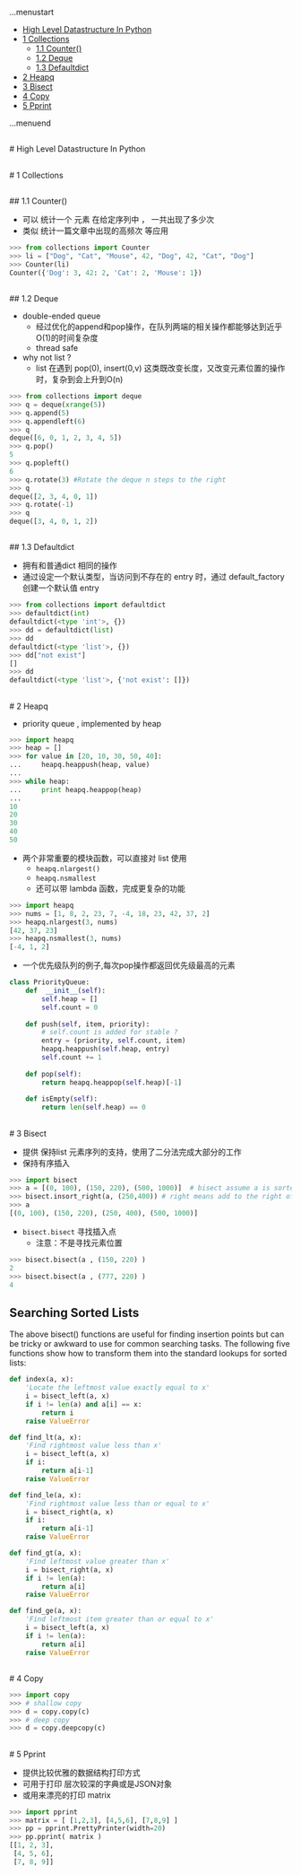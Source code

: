 ...menustart

 - [High Level Datastructure In Python](#7fd56e59b5fba7ede4bdfe85d4ca3e80)
 - [1 Collections](#255caa31493a976f6d48a798880b037d)
	 - [1.1 Counter()](#fdfff165187c00eddf4de38373dae439)
	 - [1.2 Deque](#6a7d8a9f9964930eeb69ad32b992c975)
	 - [1.3 Defaultdict](#79c19eeedbe88e9f7463649482c2d96c)
 - [2 Heapq](#accc7ea4c2626a83ee808ea519a956a1)
 - [3 Bisect](#bdcdfbb57bb9cc2e3ffde8fe201d6778)
 - [4 Copy](#487df11c262ee217b21843a7dfe5d472)
 - [5 Pprint](#ec77e0a5fa7be31d129ddd57e635c4bc)

...menuend




<h2 id="7fd56e59b5fba7ede4bdfe85d4ca3e80"></h2>
# High Level Datastructure In Python 


<h2 id="255caa31493a976f6d48a798880b037d"></h2>
# 1 Collections

<h2 id="fdfff165187c00eddf4de38373dae439"></h2>
## 1.1 Counter()

 - 可以 统计一个 元素 在给定序列中 ， 一共出现了多少次
 - 类似 统计一篇文章中出现的高频次 等应用

```python
>>> from collections import Counter
>>> li = ["Dog", "Cat", "Mouse", 42, "Dog", 42, "Cat", "Dog"]
>>> Counter(li)
Counter({'Dog': 3, 42: 2, 'Cat': 2, 'Mouse': 1})
```

<h2 id="6a7d8a9f9964930eeb69ad32b992c975"></h2>
## 1.2 Deque 

 - double-ended queue 
    - 经过优化的append和pop操作，在队列两端的相关操作都能够达到近乎O(1)的时间复杂度
    - thread safe
 - why not list ?
    - list 在遇到 pop(0), insert(0,v) 这类既改变长度，又改变元素位置的操作时，复杂到会上升到O(n)

```python
>>> from collections import deque
>>> q = deque(xrange(5))
>>> q.append(5)
>>> q.appendleft(6)
>>> q
deque([6, 0, 1, 2, 3, 4, 5])
>>> q.pop()
5
>>> q.popleft()
6
>>> q.rotate(3) #Rotate the deque n steps to the right
>>> q
deque([2, 3, 4, 0, 1])
>>> q.rotate(-1)
>>> q
deque([3, 4, 0, 1, 2])
```

<h2 id="79c19eeedbe88e9f7463649482c2d96c"></h2>
## 1.3 Defaultdict

 - 拥有和普通dict 相同的操作 
 - 通过设定一个默认类型，当访问到不存在的 entry 时，通过 default_factory 创建一个默认值 entry

```python
>>> from collections import defaultdict
>>> defaultdict(int)
defaultdict(<type 'int'>, {})
>>> dd = defaultdict(list)
>>> dd
defaultdict(<type 'list'>, {})
>>> dd["not exist"]
[]
>>> dd
defaultdict(<type 'list'>, {'not exist': []})
```

<h2 id="accc7ea4c2626a83ee808ea519a956a1"></h2>
# 2 Heapq

 - priority queue , implemented by heap 

```python
>>> import heapq
>>> heap = []
>>> for value in [20, 10, 30, 50, 40]:
...     heapq.heappush(heap, value)
... 
>>> while heap:
...     print heapq.heappop(heap)
... 
10
20
30
40
50
```

 - 两个非常重要的模块函数，可以直接对 list 使用
    - `heapq.nlargest()`
    - `heapq.nsmallest`
	- 还可以带 lambda 函数，完成更复杂的功能

```python
>>> import heapq
>>> nums = [1, 8, 2, 23, 7, -4, 18, 23, 42, 37, 2]
>>> heapq.nlargest(3, nums)
[42, 37, 23]
>>> heapq.nsmallest(3, nums)
[-4, 1, 2]
```

 - 一个优先级队列的例子,每次pop操作都返回优先级最高的元素

```python
class PriorityQueue:                                                            
    def  __init__(self):                                                        
        self.heap = []                                                          
        self.count = 0                                                          
                                                                                
    def push(self, item, priority):       
		# self.count is added for stable ?                                      
        entry = (priority, self.count, item)                                    
        heapq.heappush(self.heap, entry)                                        
        self.count += 1                                                         
                                                                                
    def pop(self):                                                              
        return heapq.heappop(self.heap)[-1]
                                                                                
    def isEmpty(self):                                                          
        return len(self.heap) == 0                                              
```

<h2 id="bdcdfbb57bb9cc2e3ffde8fe201d6778"></h2>
# 3 Bisect

 - 提供 保持list 元素序列的支持，使用了二分法完成大部分的工作
 - 保持有序插入

```python
>>> import bisect
>>> a = [(0, 100), (150, 220), (500, 1000)]  # bisect assume a is sorted
>>> bisect.insort_right(a, (250,400)) # right means add to the right of the rightmost x
>>> a
[(0, 100), (150, 220), (250, 400), (500, 1000)]
```

 - `bisect.bisect`  寻找插入点
	- 注意：不是寻找元素位置

```python
>>> bisect.bisect(a , (150, 220) )
2
>>> bisect.bisect(a , (777, 220) )
4
```

##  Searching Sorted Lists

The above bisect() functions are useful for finding insertion points but can be tricky or awkward to use for common searching tasks. The following five functions show how to transform them into the standard lookups for sorted lists:


```python
def index(a, x):
    'Locate the leftmost value exactly equal to x'
    i = bisect_left(a, x)
    if i != len(a) and a[i] == x:
        return i
    raise ValueError

def find_lt(a, x):
    'Find rightmost value less than x'
    i = bisect_left(a, x)
    if i:
        return a[i-1]
    raise ValueError

def find_le(a, x):
    'Find rightmost value less than or equal to x'
    i = bisect_right(a, x)
    if i:
        return a[i-1]
    raise ValueError

def find_gt(a, x):
    'Find leftmost value greater than x'
    i = bisect_right(a, x)
    if i != len(a):
        return a[i]
    raise ValueError

def find_ge(a, x):
    'Find leftmost item greater than or equal to x'
    i = bisect_left(a, x)
    if i != len(a):
        return a[i]
    raise ValueError
```


<h2 id="487df11c262ee217b21843a7dfe5d472"></h2>
# 4 Copy 

```python
>>> import copy
>>> # shallow copy
>>> d = copy.copy(c)
>>> # deep copy 
>>> d = copy.deepcopy(c)
```


<h2 id="ec77e0a5fa7be31d129ddd57e635c4bc"></h2>
# 5 Pprint 

 - 提供比较优雅的数据结构打印方式
 - 可用于打印 层次较深的字典或是JSON对象
 - 或用来漂亮的打印 matrix

```python
>>> import pprint
>>> matrix = [ [1,2,3], [4,5,6], [7,8,9] ]
>>> pp = pprint.PrettyPrinter(width=20)
>>> pp.pprint( matrix )
[[1, 2, 3],
 [4, 5, 6],
 [7, 8, 9]]
```




